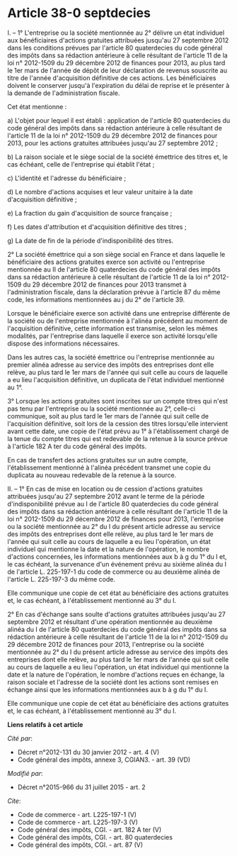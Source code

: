 # Article 38-0 septdecies

I. – 1° L'entreprise ou la société mentionnée au 2° délivre un état individuel aux bénéficiaires d'actions gratuites
attribuées jusqu'au 27 septembre 2012 dans les conditions prévues par l'article 80 quaterdecies du code général des impôts
dans sa rédaction antérieure à celle résultant de l'article 11 de la loi n° 2012-1509 du 29 décembre 2012 de finances pour
2013, au plus tard le 1er mars de l'année de dépôt de leur déclaration de revenus souscrite au titre de l'année d'acquisition
définitive de ces actions. Les bénéficiaires doivent le conserver jusqu'à l'expiration du délai de reprise et le présenter à
la demande de l'administration fiscale. 

Cet état mentionne : 

a) L'objet pour lequel il est établi : application de l'article 80 quaterdecies du code général des impôts dans sa rédaction
antérieure à celle résultant de l'article 11 de la loi n° 2012-1509 du 29 décembre 2012 de finances pour 2013, pour les
actions gratuites attribuées jusqu'au 27 septembre 2012 ; 

b) La raison sociale et le siège social de la société émettrice des titres et, le cas échéant, celle de l'entreprise qui
établit l'état ; 

c) L'identité et l'adresse du bénéficiaire ; 

d) Le nombre d'actions acquises et leur valeur unitaire à la date d'acquisition définitive ; 

e) La fraction du gain d'acquisition de source française ; 

f) Les dates d'attribution et d'acquisition définitive des titres ; 

g) La date de fin de la période d'indisponibilité des titres. 

2° La société émettrice qui a son siège social en France et dans laquelle le bénéficiaire des actions gratuites exerce son
activité ou l'entreprise mentionnée au II de l'article 80 quaterdecies du code général des impôts dans sa rédaction
antérieure à celle résultant de l'article 11 de la loi n° 2012-1509 du 29 décembre 2012 de finances pour 2013 transmet à
l'administration fiscale, dans la déclaration prévue à l'article 87 du même code, les informations mentionnées au j du 2° de
l'article 39. 

Lorsque le bénéficiaire exerce son activité dans une entreprise différente de la société ou de l'entreprise mentionnée à
l'alinéa précédent au moment de l'acquisition définitive, cette information est transmise, selon les mêmes modalités, par
l'entreprise dans laquelle il exerce son activité lorsqu'elle dispose des informations nécessaires. 

Dans les autres cas, la société émettrice ou l'entreprise mentionnée au premier alinéa adresse au service des impôts des
entreprises dont elle relève, au plus tard le 1er mars de l'année qui suit celle au cours de laquelle a eu lieu l'acquisition
définitive, un duplicata de l'état individuel mentionné au 1°. 

3° Lorsque les actions gratuites sont inscrites sur un compte titres qui n'est pas tenu par l'entreprise ou la société
mentionnée au 2°, celle-ci communique, soit au plus tard le 1er mars de l'année qui suit celle de l'acquisition définitive,
soit lors de la cession des titres lorsqu'elle intervient avant cette date, une copie de l'état prévu au 1° à l'établissement
chargé de la tenue du compte titres qui est redevable de la retenue à la source prévue à l'article 182 A ter du code général
des impôts. 

En cas de transfert des actions gratuites sur un autre compte, l'établissement mentionné à l'alinéa précédent transmet une
copie du duplicata au nouveau redevable de la retenue à la source. 

II. – 1° En cas de mise en location ou de cession d'actions gratuites attribuées jusqu'au 27 septembre 2012 avant le terme de
la période d'indisponibilité prévue au I de l'article 80 quaterdecies du code général des impôts dans sa rédaction antérieure
à celle résultant de l'article 11 de la loi n° 2012-1509 du 29 décembre 2012 de finances pour 2013, l'entreprise ou la
société mentionnée au 2° du I du présent article adresse au service des impôts des entreprises dont elle relève, au plus tard
le 1er mars de l'année qui suit celle au cours de laquelle a eu lieu l'opération, un état individuel qui mentionne la date et
la nature de l'opération, le nombre d'actions concernées, les informations mentionnées aux b à g du 1° du I et, le cas
échéant, la survenance d'un événement prévu au sixième alinéa du I de l'article L. 225-197-1 du code de commerce ou au
deuxième alinéa de l'article L. 225-197-3 du même code. 

Elle communique une copie de cet état au bénéficiaire des actions gratuites et, le cas échéant, à l'établissement mentionné
au 3° du I. 

2° En cas d'échange sans soulte d'actions gratuites attribuées jusqu'au 27 septembre 2012 et résultant d'une opération
mentionnée au deuxième alinéa du I de l'article 80 quaterdecies du code général des impôts dans sa rédaction antérieure à
celle résultant de l'article 11 de la loi n° 2012-1509 du 29 décembre 2012 de finances pour 2013, l'entreprise ou la société
mentionnée au 2° du I du présent article adresse au service des impôts des entreprises dont elle relève, au plus tard le 1er
mars de l'année qui suit celle au cours de laquelle a eu lieu l'opération, un état individuel qui mentionne la date et la
nature de l'opération, le nombre d'actions reçues en échange, la raison sociale et l'adresse de la société dont les actions
sont remises en échange ainsi que les informations mentionnées aux b à g du 1° du I. 

Elle communique une copie de cet état au bénéficiaire des actions gratuites et, le cas échéant, à l'établissement mentionné
au 3° du I.

**Liens relatifs à cet article**

_Cité par_:

  - Décret n°2012-131 du 30 janvier 2012 - art. 4 (V)
  - Code général des impôts, annexe 3, CGIAN3. - art. 39 (VD)

_Modifié par_:

  - Décret n°2015-966 du 31 juillet 2015 - art. 2

_Cite_:

  - Code de commerce - art. L225-197-1 (V)
  - Code de commerce - art. L225-197-3 (V)
  - Code général des impôts, CGI. - art. 182 A ter (V)
  - Code général des impôts, CGI. - art. 80 quaterdecies
  - Code général des impôts, CGI. - art. 87 (V)
